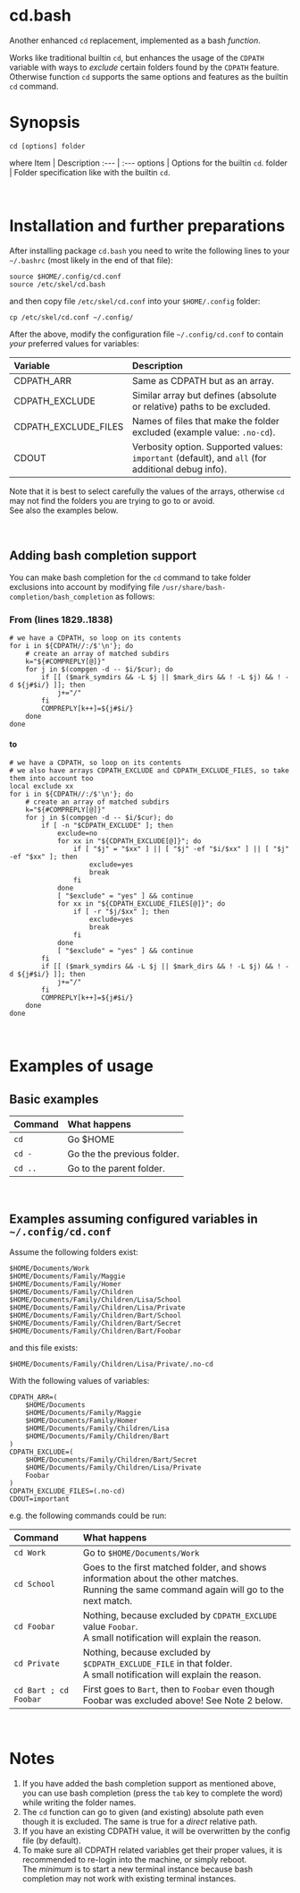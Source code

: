 # cd.bash

Another enhanced `cd` replacement, implemented as a bash *function*.

Works like traditional builtin `cd`, but enhances the usage of the `CDPATH` variable with ways to *exclude* certain folders found by the `CDPATH` feature.<br>
Otherwise function `cd` supports the same options and features as the builtin `cd` command.

# Synopsis
```
cd [options] folder
```

where
Item | Description
:--- | :---
options | Options for the builtin `cd`.
folder | Folder specification like with the builtin `cd`.

<br>

# Installation and further preparations

After installing package `cd.bash` you need to write the following lines to your `~/.bashrc` (most likely in the end of that file):
```
source $HOME/.config/cd.conf
source /etc/skel/cd.bash
```
and then copy file `/etc/skel/cd.conf` into your `$HOME/.config` folder:
```
cp /etc/skel/cd.conf ~/.config/
```

After the above, modify the configuration file `~/.config/cd.conf` to contain *your* preferred values for variables:

Variable | Description
:--- | :---
CDPATH_ARR | Same as CDPATH but as an array.
CDPATH_EXCLUDE | Similar array but defines (absolute or relative) paths to be excluded.
CDPATH_EXCLUDE_FILES | Names of files that make the folder excluded (example value: `.no-cd`).
CDOUT | Verbosity option. Supported values: `important` (default), and `all` (for additional debug info).

Note that it is best to select carefully the values of the arrays, otherwise `cd` may not find the folders you are trying to go to or avoid.<br>
See also the examples below.

<br>

## Adding bash completion support

You can make bash completion for the `cd` command to take folder exclusions into account by
modifying file `/usr/share/bash-completion/bash_completion` as follows:

### From (lines 1829..1838)
```
# we have a CDPATH, so loop on its contents
for i in ${CDPATH//:/$'\n'}; do
    # create an array of matched subdirs
    k="${#COMPREPLY[@]}"
    for j in $(compgen -d -- $i/$cur); do
        if [[ ($mark_symdirs && -L $j || $mark_dirs && ! -L $j) && ! -d ${j#$i/} ]]; then
            j+="/"
        fi
        COMPREPLY[k++]=${j#$i/}
    done
done
```
#### to
```
# we have a CDPATH, so loop on its contents
# we also have arrays CDPATH_EXCLUDE and CDPATH_EXCLUDE_FILES, so take them into account too
local exclude xx
for i in ${CDPATH//:/$'\n'}; do
    # create an array of matched subdirs
    k="${#COMPREPLY[@]}"
    for j in $(compgen -d -- $i/$cur); do
        if [ -n "$CDPATH_EXCLUDE" ]; then
            exclude=no
            for xx in "${CDPATH_EXCLUDE[@]}"; do
                if [ "$j" = "$xx" ] || [ "$j" -ef "$i/$xx" ] || [ "$j" -ef "$xx" ]; then
                    exclude=yes
                    break
                fi
            done
            [ "$exclude" = "yes" ] && continue
            for xx in "${CDPATH_EXCLUDE_FILES[@]}"; do
                if [ -r "$j/$xx" ]; then
                    exclude=yes
                    break
                fi
            done
            [ "$exclude" = "yes" ] && continue
        fi
        if [[ ($mark_symdirs && -L $j || $mark_dirs && ! -L $j) && ! -d ${j#$i/} ]]; then
            j+="/"
        fi
        COMPREPLY[k++]=${j#$i/}
    done
done
```

<br>

# Examples of usage

## Basic examples

Command | What happens
:--- | :---
`cd` | Go $HOME
`cd -` | Go the the previous folder.
`cd ..` | Go to the parent folder.

<br>

## Examples assuming configured variables in `~/.config/cd.conf`

Assume the following folders exist:
```
$HOME/Documents/Work
$HOME/Documents/Family/Maggie
$HOME/Documents/Family/Homer
$HOME/Documents/Family/Children
$HOME/Documents/Family/Children/Lisa/School
$HOME/Documents/Family/Children/Lisa/Private
$HOME/Documents/Family/Children/Bart/School
$HOME/Documents/Family/Children/Bart/Secret
$HOME/Documents/Family/Children/Bart/Foobar
```
and this file exists:
```
$HOME/Documents/Family/Children/Lisa/Private/.no-cd
```

With the following values of variables:

```
CDPATH_ARR=(
    $HOME/Documents
    $HOME/Documents/Family/Maggie
    $HOME/Documents/Family/Homer
    $HOME/Documents/Family/Children/Lisa
    $HOME/Documents/Family/Children/Bart
)
CDPATH_EXCLUDE=(
    $HOME/Documents/Family/Children/Bart/Secret
    $HOME/Documents/Family/Children/Lisa/Private
    Foobar
)
CDPATH_EXCLUDE_FILES=(.no-cd)
CDOUT=important
```

e.g. the following commands could be run:

Command | What happens
:--- | :---
`cd Work` | Go to `$HOME/Documents/Work`
`cd School` | Goes to the first matched folder, and shows information about the other matches.<br>Running the same command again will go to the next match.
`cd Foobar` | Nothing, because excluded by `CDPATH_EXCLUDE` value `Foobar`.<br>A small notification will explain the reason.
`cd Private` | Nothing, because excluded by `$CDPATH_EXCLUDE_FILE` in that folder.<br>A small notification will explain the reason.
`cd Bart ; cd Foobar` | First goes to `Bart`, then to `Foobar` even though Foobar was excluded above! See Note 2 below.

<br>

# Notes

1. If you have added the bash completion support as mentioned above, you can use bash completion (press the `tab` key to complete the word) while writing the folder names.
2. The `cd` function can go to given (and existing) absolute path even though it is excluded. The same is true for a *direct* relative path.<br>
3. If you have an existing CDPATH value, it will be overwritten by the config file (by default).
4. To make sure all CDPATH related variables get their proper values, it is recommended to re-login into the machine, or simply reboot.<br>The *minimum* is to start a new terminal instance because bash completion may not work with existing terminal instances.